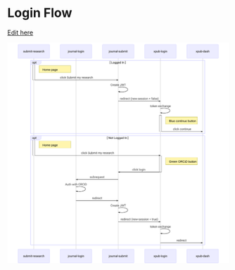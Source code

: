 # Login Flow

[Edit here](https://mermaidjs.github.io/mermaid-live-editor/#/edit/eyJjb2RlIjoic2VxdWVuY2VEaWFncmFtXG4gICAgcGFydGljaXBhbnQgU1IgYXMgc3VibWl0LXJlc2VhcmNoXG4gICAgcGFydGljaXBhbnQgSkwgYXMgam91cm5hbC1sb2dpblxuICAgIHBhcnRpY2lwYW50IEpTIGFzIGpvdXJuYWwtc3VibWl0XG4gICAgcGFydGljaXBhbnQgWEwgYXMgeHB1Yi1sb2dpblxuICAgIHBhcnRpY2lwYW50IFhEIGFzIHhwdWItZGFzaFxuXG5vcHQgTG9nZ2VkIEluXG5BY3RpdmF0ZSBTUlxuTm90ZSByaWdodCBvZiBTUjogSG9tZSBwYWdlXG5TUiAtPj4gSlM6IGNsaWNrIFN1Ym1pdCBteSByZXNlYXJjaFxuZGVhY3RpdmF0ZSBTUlxuSlMgLT4-IEpTOiBDcmVhdGUgSldUXG5KUyAtPj4gWEw6IHJlZGlyZWN0XG5hY3RpdmF0ZSBYTFxubm90ZSByaWdodCBvZiBYTDogQmx1ZSBjb250aW51ZSBidXR0b25cblhMIC0-PiBYRDogY2xpY2sgY29udGludWVcbmRlYWN0aXZhdGUgWExcbmVuZFxuXG5vcHQgTm90IExvZ2dlZCBJblxuQWN0aXZhdGUgU1Jcbk5vdGUgcmlnaHQgb2YgU1I6IEhvbWUgcGFnZVxuU1IgLT4-IFhMOiBjbGljayBTdWJtaXQgbXkgcmVzZWFyY2hcbmRlYWN0aXZhdGUgU1JcbmFjdGl2YXRlIFhMXG5ub3RlIHJpZ2h0IG9mIFhMOiBHcmVlbiBPUkNpRCBidXR0b25cblhMIC0-PiBKUzogY2xpY2sgbG9naW5cbmRlYWN0aXZhdGUgWExcbkpTIC0-PiBKTDogc3VicmVxdWVzdFxuSkwgLT4-IEpMOiBBdXRoIHdpdGggT1JDSURcbkpMIC0-PiBKUzogcmVkaXJlY3RcbkpTIC0-PiBKUzogQ3JlYXRlIEpXVFxuSlMgLT4-IFhMOiByZWRpcmVjdFxuWEwgLT4-IFhEOiByZWRpcmVjdFxuZW5kXG4iLCJtZXJtYWlkIjp7InRoZW1lIjoiZGVmYXVsdCJ9fQ)

![](login.svg)
